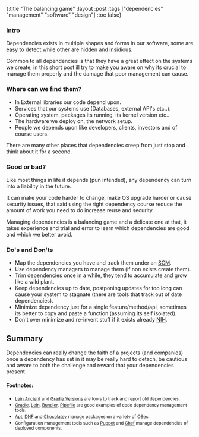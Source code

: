 {:title "The balancing game"
 :layout :post
 :tags  ["dependencies" "management" "software" "design"]
 :toc false}

### Intro
Dependencies exists in multiple shapes and forms in our software, some are easy to detect while other are hidden and insidious.

Common to all dependencies is that they have a great effect on the systems we create, in this short post ill try to make you aware on why its crucial to manage them properly and the damage that poor management can cause.

### Where can we find them?

* In External libraries our code depend upon.
* Services that our systems use (Databases, external API's etc..).
* Operating system, packages its running, its kernel version etc..
* The hardware we deploy on, the network setup.
* People we depends upon like developers, clients, investors and of course users.

There are many other places that dependencies creep from just stop and think about it for a second.

### Good or bad?

Like most things in life it depends (pun intended), any dependency can turn into a liability in the future.

It can make your code harder to change, make OS upgrade harder or cause security issues, that said using the right dependency course reduce the amount of work you need to do increase reuse and security.

Managing dependencies is a balancing game and a delicate one at that, it takes experience and trial and error to learn which dependencies are good and which we better avoid.

### Do's and Don'ts

* Map the dependencies you have and track them under an [SCM](https://git-scm.com/).
* Use dependency managers to manage them (if non exists create them).
* Trim dependencies once in a while, they tend to accumulate and grow like a wild plant.
* Keep dependencies up to date, postponing updates for too long can cause your system to stagnate (there are tools that track out of date dependencies).
* Minimize dependency just for a single feature/method/api, sometimes its better to copy and paste a function (assuming its self isolated).
* Don't over minimize and re-invent stuff if it exists already [NIH](https://en.wikipedia.org/wiki/Not_invented_here).

## Summary

Dependencies can really change the faith of a projects (and companies) once a dependency has set in it may be really hard to detach, be cautious and aware to both the challenge and reward that your dependencies present.

#### Footnotes:

* <small>[Lein Ancient](https://github.com/xsc/lein-ancient) and [Gradle Versions](https://github.com/ben-manes/gradle-versions-plugin) are tools to track and report old dependencies.</small>
* <small> [Gradle](https://gradle.org/), [Lein](https://leiningen.org/), [Bundler](http://bundler.io/), [Pipefile](https://github.com/pypa/pipfile) are good examples of code dependency management tools.</small>
* <small> [Apt](https://wiki.debian.org/Apt), [DNF](https://fedoraproject.org/wiki/DNF?rd=Dnf) and [Chocolatey](https://chocolatey.org/) manage packages on a variety of OSes.</small>
* <small> Configuration management tools such as [Puppet](https://puppet.com/) and [Chef](https://www.chef.io/solutions/infrastructure-automation/) manage dependencies of deployed components.<small>


